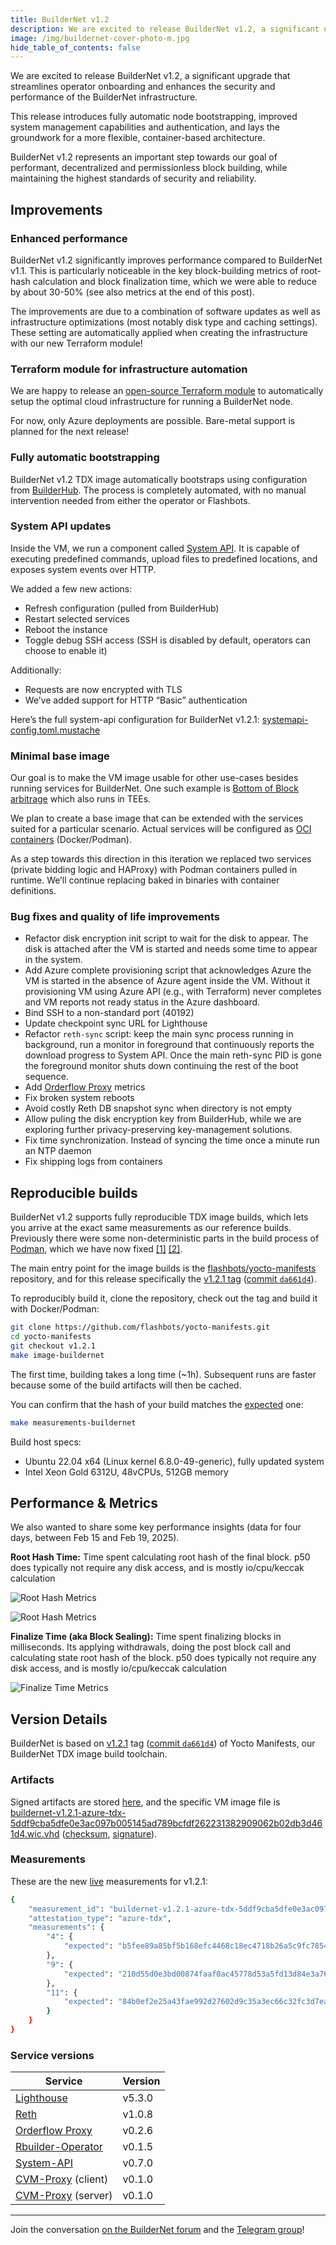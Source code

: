 ```yaml
---
title: BuilderNet v1.2
description: We are excited to release BuilderNet v1.2, a significant upgrade that streamlines operator onboarding and enhances the security and performance of the BuilderNet infrastructure.
image: /img/buildernet-cover-photo-m.jpg
hide_table_of_contents: false
---
```


We are excited to release BuilderNet v1.2, a significant upgrade that streamlines operator onboarding and enhances the security and performance of the BuilderNet infrastructure.

<!-- truncate -->

This release introduces fully automatic node bootstrapping, improved system management capabilities and authentication, and lays the groundwork for a more flexible, container-based architecture.

BuilderNet v1.2 represents an important step towards our goal of performant, decentralized and permissionless block building, while maintaining the highest standards of security and reliability.

## Improvements

### Enhanced performance

BuilderNet v1.2 significantly improves performance compared to BuilderNet v1.1. This is particularly noticeable in the key block-building metrics of root-hash calculation and block finalization time, which we were able to reduce by about 30-50% (see also metrics at the end of this post).

The improvements are due to a combination of software updates as well as infrastructure optimizations (most notably disk type and caching settings). These setting are automatically applied when creating the infrastructure with our new Terraform module!

### Terraform module for infrastructure automation

We are happy to release an [open-source Terraform module](https://github.com/flashbots/terraform-module-azure-confidential-vm/) to automatically setup the optimal cloud infrastructure for running a BuilderNet node.

For now, only Azure deployments are possible. Bare-metal support is planned for the next release!

### Fully automatic bootstrapping

BuilderNet v1.2 TDX image automatically bootstraps using configuration from [BuilderHub](https://github.com/flashbots/builder-hub). The process is completely automated, with no manual intervention needed from either the operator or Flashbots.

### System API updates

Inside the VM, we run a component called [System API](https://github.com/flashbots/system-api). It is capable of executing predefined commands, upload files to predefined locations, and exposes system events over HTTP.

We added a few new actions:

- Refresh configuration (pulled from BuilderHub)
- Restart selected services
- Reboot the instance
- Toggle debug SSH access (SSH is disabled by default, operators can choose to enable it)

Additionally:

- Requests are now encrypted with TLS
- We’ve added support for HTTP “Basic” authentication

Here’s the full system-api configuration for BuilderNet v1.2.1: [systemapi-config.toml.mustache](https://github.com/flashbots/meta-confidential-compute/blob/f1b1770d80946ea8d879632a8d572dacadb3edc4/recipes-core/system-api/files/systemapi-config.toml.mustache)

### Minimal base image

Our goal is to make the VM image usable for other use-cases besides running services for BuilderNet. One such example is [Bottom of Block arbitrage](https://collective.flashbots.net/t/searching-in-tdx/3902) which also runs in TEEs.

We plan to create a base image that can be extended with the services suited for a particular scenario. Actual services will be configured as [OCI containers](https://opencontainers.org/) (Docker/Podman).

As a step towards this direction in this iteration we replaced two services (private bidding logic and HAProxy) with Podman containers pulled in runtime. We’ll continue replacing baked in binaries with container definitions.

### Bug fixes and quality of life improvements

- Refactor disk encryption init script to wait for the disk to appear. The disk is attached after the VM is started and needs some time to appear in the system.
- Add Azure complete provisioning script that acknowledges Azure the VM is started in the absence of Azure agent inside the VM. Without it provisioning VM using Azure API (e.g., with Terraform) never completes and VM reports not ready status in the Azure dashboard.
- Bind SSH to a non-standard port (40192)
- Update checkpoint sync URL for Lighthouse
- Refactor `reth-sync` script: keep the main sync process running in background, run a monitor in foreground that continuously reports the download progress to System API. Once the main reth-sync PID is gone the foreground monitor shuts down continuing the rest of the boot sequence.
- Add [Orderflow Proxy](https://github.com/flashbots/buildernet-orderflow-proxy) metrics
- Fix broken system reboots
- Avoid costly Reth DB snapshot sync when directory is not empty
- Allow puling the disk encryption key from BuilderHub, while we are exploring further privacy-preserving key-management solutions.
- Fix time synchronization. Instead of syncing the time once a minute run an NTP daemon
- Fix shipping logs from containers

## Reproducible builds

BuilderNet v1.2 supports fully reproducible TDX image builds, which lets you arrive at the exact same measurements as our reference builds. Previously there were some non-deterministic parts in the build process of [Podman](https://github.com/containers/podman), which we have now fixed [[1]](https://github.com/flashbots/meta-custom-podman/commit/bc9c4735461f591cbcd4bff8f12b67e98cd32d06) [[2]](https://github.com/flashbots/meta-custom-podman/commit/a48177738b6216f4ef828f0fa7ab7a41081bb186).

The main entry point for the image builds is the [flashbots/yocto-manifests](https://github.com/flashbots/yocto-manifests) repository, and for this release specifically the [v1.2.1 tag](https://github.com/flashbots/yocto-manifests/releases/tag/v1.2.1) ([commit `da661d4`](https://github.com/flashbots/yocto-manifests/commit/da661d4ade92bc282d73f35289adacc0f381e2e8)).

To reproducibly build it, clone the repository, check out the tag and build it with Docker/Podman:

```bash
git clone https://github.com/flashbots/yocto-manifests.git
cd yocto-manifests
git checkout v1.2.1
make image-buildernet
```

The first time, building takes a long time (~1h). Subsequent runs are faster because some of the build artifacts will then be cached.

You can confirm that the hash of your build matches the [expected](https://measurements.builder.flashbots.net) one:

```bash
make measurements-buildernet
```

Build host specs:

- Ubuntu 22.04 x64 (Linux kernel 6.8.0-49-generic), fully updated system
- Intel Xeon Gold 6312U, 48vCPUs, 512GB memory

## Performance & Metrics

We also wanted to share some key performance insights (data for four days, between Feb 15 and Feb 19, 2025).

**Root Hash Time:** Time spent calculating root hash of the final block. p50 does typically not require any disk access, and is mostly io/cpu/keccak calculation

![Root Hash Metrics](/img/post-bnet12/root-hash-1.png)

![Root Hash Metrics](/img/post-bnet12/root-hash-2.png)

**Finalize Time (aka Block Sealing):** Time spent finalizing blocks in milliseconds. Its applying withdrawals, doing the post block call and calculating state root hash of the block. p50 does typically not require any disk access, and is mostly io/cpu/keccak calculation

![Finalize Time Metrics](/img/post-bnet12/finalize-time-1.png)

## Version Details

BuilderNet is based on [v1.2.1](https://github.com/flashbots/yocto-manifests/releases/tag/v1.2.1) tag ([commit `da661d4`](https://github.com/flashbots/yocto-manifests/commit/da661d4ade92bc282d73f35289adacc0f381e2e8)) of Yocto Manifests, our BuilderNet TDX image build toolchain.

### Artifacts

Signed artifacts are stored [here](https://builder-artifacts.flashbots.net/buildernet-images/), and the specific VM image file is [buildernet-v1.2.1-azure-tdx-5ddf9cba5dfe0e3ac097b005145ad789bcfdf262231382909062b02db3d461d4.wic.vhd](https://builder-artifacts.flashbots.net/buildernet-images/buildernet-v1.2.1-azure-tdx-5ddf9cba5dfe0e3ac097b005145ad789bcfdf262231382909062b02db3d461d4.wic.vhd) ([checksum](https://builder-artifacts.flashbots.net/buildernet-images/buildernet-v1.2.1-azure-tdx-5ddf9cba5dfe0e3ac097b005145ad789bcfdf262231382909062b02db3d461d4.wic.vhd.sha256), [signature](https://builder-artifacts.flashbots.net/buildernet-images/buildernet-v1.2.1-azure-tdx-5ddf9cba5dfe0e3ac097b005145ad789bcfdf262231382909062b02db3d461d4.wic.vhd.minisig)).

### Measurements

These are the new [live](https://measurements.builder.flashbots.net/) measurements for v1.2.1:

```bash
{
    "measurement_id": "buildernet-v1.2.1-azure-tdx-5ddf9cba5dfe0e3ac097b005145ad789bcfdf262231382909062b02db3d461d4.wic.vhd",
    "attestation_type": "azure-tdx",
    "measurements": {
        "4": {
            "expected": "b5fee89a85bf5b168efc4468c18ec4718b26a5c9fc7854bdc34ce25b60add132"
        },
        "9": {
            "expected": "210d55d0e3bd00874faaf0ac45778d53a5fd13d84e3a76720cc19b72b0eefbbc"
        },
        "11": {
            "expected": "84b0ef2e25a43fae992d27602d9c35a3ec66c32fc3d7ea08df543dcc87f287e2"
        }
    }
}
```

### Service versions

| Service                                                                  | Version |
| ------------------------------------------------------------------------ | ------- |
| [Lighthouse](https://github.com/sigp/lighthouse)                         | v5.3.0  |
| [Reth](https://github.com/paradigmxyz/reth)                              | v1.0.8  |
| [Orderflow Proxy](https://github.com/flashbots/orderflow-proxy)          | v0.2.6  |
| [Rbuilder-Operator](https://github.com/flashbots/rbuilder-operator/tags) | v0.1.5  |
| [System-API](https://github.com/flashbots/system-api)                    | v0.7.0  |
| [CVM-Proxy](https://github.com/flashbots/cvm-reverse-proxy) (client)     | v0.1.0  |
| [CVM-Proxy](https://github.com/flashbots/cvm-reverse-proxy) (server)     | v0.1.0  |

---

Join the conversation [on the BuilderNet forum](https://collective.flashbots.net/c/buildernet/31) and the [Telegram group](https://t.me/buildernet_general)!
